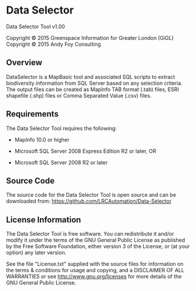 Data Selector
=============

Data Selector Tool v1.00

Copyright © 2015 Greenspace Information for Greater London (GiGL)
Copyright © 2015 Andy Foy Consulting

Overview
--------
DataSelector is a MapBasic tool and associated SQL scripts to extract biodiversity information from SQL Server based on any selection criteria. The output files can be created as MapInfo TAB format (.tab) files, ESRI shapefile (.shp) files or Comma Separated Value (.csv) files.

Requirements
------------
The Data Selector Tool requires the following:

 - MapInfo 10.0 or higher

 - Microsoft SQL Server 2008 Express Edition R2 or later, OR
 - Microsoft SQL Server 2008 R2 or later

Source Code
-----------
The source code for the Data Selector Tool is open source and can be downloaded from:
<https://github.com/LRCAutomation/Data-Selector>

License Information
-------------------
The Data Selector Tool is free software. You can redistribute it and/or modify it
under the terms of the GNU General Public License as published by the Free
Software Foundation, either version 3 of the License, or (at your option) any
later version.

See the file "License.txt" supplied with the source files for information on the
terms & conditions for usage and copying, and a DISCLAIMER OF ALL WARRANTIES
or see <http://www.gnu.org/licenses> for more details of the GNU General Public
License.
